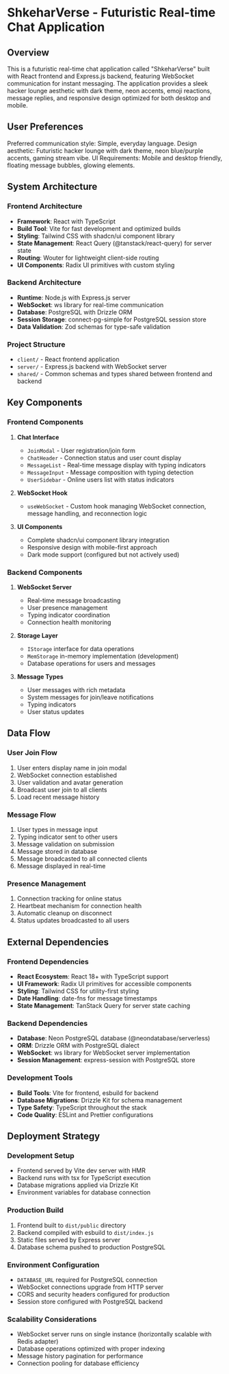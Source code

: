 # ShkeharVerse - Futuristic Real-time Chat Application

## Overview

This is a futuristic real-time chat application called "ShkeharVerse" built with React frontend and Express.js backend, featuring WebSocket communication for instant messaging. The application provides a sleek hacker lounge aesthetic with dark theme, neon accents, emoji reactions, message replies, and responsive design optimized for both desktop and mobile.

## User Preferences

Preferred communication style: Simple, everyday language.
Design aesthetic: Futuristic hacker lounge with dark theme, neon blue/purple accents, gaming stream vibe.
UI Requirements: Mobile and desktop friendly, floating message bubbles, glowing elements.

## System Architecture

### Frontend Architecture
- **Framework**: React with TypeScript
- **Build Tool**: Vite for fast development and optimized builds
- **Styling**: Tailwind CSS with shadcn/ui component library
- **State Management**: React Query (@tanstack/react-query) for server state
- **Routing**: Wouter for lightweight client-side routing
- **UI Components**: Radix UI primitives with custom styling

### Backend Architecture
- **Runtime**: Node.js with Express.js server
- **WebSocket**: ws library for real-time communication
- **Database**: PostgreSQL with Drizzle ORM
- **Session Storage**: connect-pg-simple for PostgreSQL session store
- **Data Validation**: Zod schemas for type-safe validation

### Project Structure
- `client/` - React frontend application
- `server/` - Express.js backend with WebSocket server
- `shared/` - Common schemas and types shared between frontend and backend

## Key Components

### Frontend Components
1. **Chat Interface**
   - `JoinModal` - User registration/join form
   - `ChatHeader` - Connection status and user count display
   - `MessageList` - Real-time message display with typing indicators
   - `MessageInput` - Message composition with typing detection
   - `UserSidebar` - Online users list with status indicators

2. **WebSocket Hook**
   - `useWebSocket` - Custom hook managing WebSocket connection, message handling, and reconnection logic

3. **UI Components**
   - Complete shadcn/ui component library integration
   - Responsive design with mobile-first approach
   - Dark mode support (configured but not actively used)

### Backend Components
1. **WebSocket Server**
   - Real-time message broadcasting
   - User presence management
   - Typing indicator coordination
   - Connection health monitoring

2. **Storage Layer**
   - `IStorage` interface for data operations
   - `MemStorage` in-memory implementation (development)
   - Database operations for users and messages

3. **Message Types**
   - User messages with rich metadata
   - System messages for join/leave notifications
   - Typing indicators
   - User status updates

## Data Flow

### User Join Flow
1. User enters display name in join modal
2. WebSocket connection established
3. User validation and avatar generation
4. Broadcast user join to all clients
5. Load recent message history

### Message Flow
1. User types in message input
2. Typing indicator sent to other users
3. Message validation on submission
4. Message stored in database
5. Message broadcasted to all connected clients
6. Message displayed in real-time

### Presence Management
1. Connection tracking for online status
2. Heartbeat mechanism for connection health
3. Automatic cleanup on disconnect
4. Status updates broadcasted to all users

## External Dependencies

### Frontend Dependencies
- **React Ecosystem**: React 18+ with TypeScript support
- **UI Framework**: Radix UI primitives for accessible components
- **Styling**: Tailwind CSS for utility-first styling
- **Date Handling**: date-fns for message timestamps
- **State Management**: TanStack Query for server state caching

### Backend Dependencies
- **Database**: Neon PostgreSQL database (@neondatabase/serverless)
- **ORM**: Drizzle ORM with PostgreSQL dialect
- **WebSocket**: ws library for WebSocket server implementation
- **Session Management**: express-session with PostgreSQL store

### Development Tools
- **Build Tools**: Vite for frontend, esbuild for backend
- **Database Migrations**: Drizzle Kit for schema management
- **Type Safety**: TypeScript throughout the stack
- **Code Quality**: ESLint and Prettier configurations

## Deployment Strategy

### Development Setup
- Frontend served by Vite dev server with HMR
- Backend runs with tsx for TypeScript execution
- Database migrations applied via Drizzle Kit
- Environment variables for database connection

### Production Build
1. Frontend built to `dist/public` directory
2. Backend compiled with esbuild to `dist/index.js`
3. Static files served by Express server
4. Database schema pushed to production PostgreSQL

### Environment Configuration
- `DATABASE_URL` required for PostgreSQL connection
- WebSocket connections upgrade from HTTP server
- CORS and security headers configured for production
- Session store configured with PostgreSQL backend

### Scalability Considerations
- WebSocket server runs on single instance (horizontally scalable with Redis adapter)
- Database operations optimized with proper indexing
- Message history pagination for performance
- Connection pooling for database efficiency